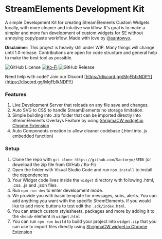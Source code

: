 # StreamElements Development Kit

A simple Development Kit for creating StreamElements Custom Widgets locally, with more cleaner and intuitive workflow. It's goal is to make a simpler and more fun development of custom widgets for SE without annoying copy/paste workflow. Made with love by [@santowyo](https://twitter.com/santowyo).

**Disclaimer:** This project is heavily still under WIP. Many things will change until 1.0 release. Contributions are open for code structure and general help to make the best tool as possible.

![GitHub License](https://img.shields.io/github/license/santoryo/SEDK)
<a href="https://ko-fi.com/santowyo" target="_blank">![Ko-Fi](https://shields.io/badge/kofi-Buy_a_coffee-ff5f5f?logo=ko-fi&style=for-the-badgeKofi)</a>
![GitHub Release](https://img.shields.io/github/v/release/santoryo/sedk)

Need help with code? Join our Discord [https://discord.gg/MgFbfkNDPY](https://discord.gg/MgFbfkNDPY)

### Features

1. Live Development Server that reloads on any file save and changes.
2. Auto SVG to CSS to handle StreamElements no storage limitation.
3. Simple building into .zip folder that can be imported directly into StreamElements Overlays Feature by using [ShrigmaCW widget.io Chrome Extension](https://chromewebstore.google.com/detail/widgetio/fcgbjpajcfjnjgfdeookpnoefgcliljj)
4. Auto Components creation to allow cleaner codebase (.html into .js embedded function)

### Setup

1. Clone the repo with `git clone https://github.com/Santoryo/SEDK` (or download the zip file from GitHub / Ko-Fi)
2. Open the folder with Visual Studio Code and run `npm install` to install the dependencies
3. Your Widget code lives inside the `widget` directory with following .html, .css. .js and .json files.
4. Run `npm run dev` to enter development mode.
5. We provide you with basic template for messages, subs, alerts. You can add anything you want with the specific StremElements. If you would like to add more buttons to test edit the `.sdk/index.html`.
6. You can attach custom stylesheets, packages and more by adding it to the `<head>` element in `widget.html`
7. You can run `npm run build` to build your project into `widget.zip` that you can use to import files directly using [ShrigmaCW widget.io Chrome Extension](https://chromewebstore.google.com/detail/widgetio/fcgbjpajcfjnjgfdeookpnoefgcliljj)
